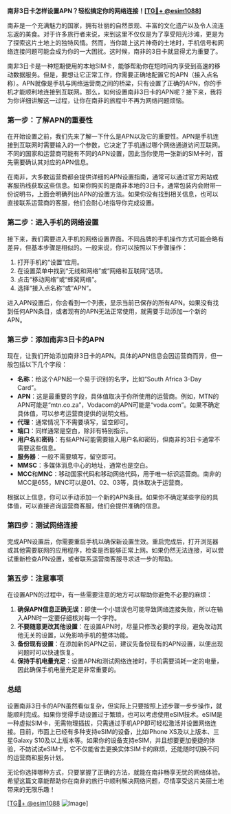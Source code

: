 **南非3日卡怎样设置APN？轻松搞定你的网络连接！[[TG💪+ @esim1088](https://t.me/s/esim1088)]**

南非是一个充满魅力的国家，拥有壮丽的自然景观、丰富的文化遗产以及令人流连忘返的美食。对于许多旅行者来说，来到这里不仅仅是为了享受阳光沙滩，更是为了探索这片土地上的独特风情。然而，当你踏上这片神奇的土地时，手机信号和网络连接问题可能会成为你的一大困扰。这时候，南非的3日卡就显得尤为重要了。

南非3日卡是一种短期使用的本地SIM卡，能够帮助你在短时间内享受到高速的移动数据服务。但是，要想让它正常工作，你需要正确地配置它的APN（接入点名称）。APN就像是手机与网络运营商之间的桥梁，只有设置了正确的APN，你的手机才能顺利地连接到互联网。那么，如何设置南非3日卡的APN呢？接下来，我将为你详细讲解这一过程，让你在南非的旅程中不再为网络问题烦恼。

### 第一步：了解APN的重要性

在开始设置之前，我们先来了解一下什么是APN以及它的重要性。APN是手机连接到互联网时需要输入的一个参数，它决定了手机通过哪个网络通道访问互联网。不同的国家和运营商可能有不同的APN设置，因此当你使用一张新的SIM卡时，首先需要确认其对应的APN信息。

在南非，大多数运营商都会提供详细的APN设置指南，通常可以通过官方网站或客服热线获取这些信息。如果你购买的是南非本地的3日卡，通常包装内会附带一份说明书，上面会明确列出APN的设置方法。如果你没有找到相关信息，也可以直接联系运营商的客服，他们会耐心地指导你完成设置。

### 第二步：进入手机的网络设置

接下来，我们需要进入手机的网络设置界面。不同品牌的手机操作方式可能会略有差异，但基本步骤是相似的。一般来说，你可以按照以下步骤操作：

1. 打开手机的“设置”应用。
2. 在设置菜单中找到“无线和网络”或“网络和互联网”选项。
3. 点击“移动网络”或“蜂窝网络”。
4. 选择“接入点名称”或“APN”。

进入APN设置后，你会看到一个列表，显示当前已保存的所有APN。如果没有找到任何APN条目，或者现有的APN无法正常使用，就需要手动添加一个新的APN。

### 第三步：添加南非3日卡的APN

现在，让我们开始添加南非3日卡的APN。具体的APN信息会因运营商而异，但一般包括以下几个字段：

- **名称**：给这个APN起一个易于识别的名字，比如“South Africa 3-Day Card”。
- **APN**：这是最重要的字段，具体值取决于你所使用的运营商。例如，MTN的APN可能是“mtn.co.za”，Vodacom的APN可能是“voda.com”。如果不确定具体值，可以参考运营商提供的说明文档。
- **代理**：通常情况下不需要填写，留空即可。
- **端口**：同样通常是空白，除非有特别指示。
- **用户名**和**密码**：有些APN可能需要输入用户名和密码，但南非的3日卡通常不需要这些信息。
- **服务器**：一般不需要填写，留空即可。
- **MMSC**：多媒体消息中心的地址，通常也是空白。
- **MCC**和**MNC**：移动国家代码和移动网络代码，用于唯一标识运营商。南非的MCC是655，MNC可以是01、02、03等，具体取决于运营商。

根据以上信息，你可以手动添加一个新的APN条目。如果你不确定某些字段的具体值，可以直接咨询运营商客服，他们会提供准确的信息。

### 第四步：测试网络连接

完成APN设置后，你需要重启手机以确保新设置生效。重启完成后，打开浏览器或其他需要联网的应用程序，检查是否能够正常上网。如果仍然无法连接，可以尝试重新检查APN设置，或者联系运营商客服寻求进一步的帮助。

### 第五步：注意事项

在设置APN的过程中，有一些需要注意的地方可以帮助你避免不必要的麻烦：

1. **确保APN信息正确无误**：即使一个小错误也可能导致网络连接失败，所以在输入APN时一定要仔细核对每一个字符。
2. **不要随意更改其他设置**：在设置APN时，尽量只修改必要的字段，避免改动其他无关的设置，以免影响手机的整体功能。
3. **备份现有设置**：在添加新的APN之前，建议先备份现有的APN设置，以便出现问题时可以快速恢复。
4. **保持手机电量充足**：设置APN和测试网络连接时，手机需要消耗一定的电量，因此确保手机电量充足是非常重要的。

### 总结

设置南非3日卡的APN虽然看似复杂，但实际上只要按照上述步骤一步步操作，就能顺利完成。如果你觉得手动设置过于繁琐，也可以考虑使用eSIM技术。eSIM是一种虚拟SIM卡，无需物理插拔，只需通过手机APP即可轻松激活并设置网络连接。目前，市面上已经有多种支持eSIM的设备，比如iPhone XS及以上版本、三星Galaxy S10及以上版本等。如果你的设备支持eSIM，并且想要更加便捷的体验，不妨试试eSIM卡，它不仅能省去更换实体SIM卡的麻烦，还能随时切换不同的运营商和服务计划。

无论你选择哪种方式，只要掌握了正确的方法，就能在南非畅享无忧的网络体验。希望这篇文章能帮助你在南非的旅行中顺利解决网络问题，尽情享受这片美丽土地带来的无限乐趣！

[[TG💪+ @esim1088](https://t.me/s/esim1088) ![Image](https://i.postimg.cc/4NQfJmqS/Snipaste-2025-05-13-00-14-12.png)]